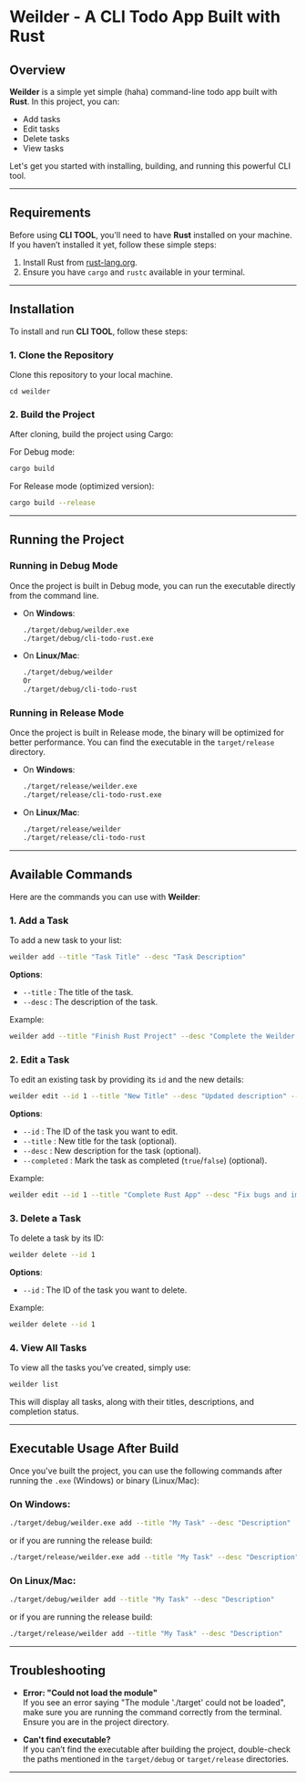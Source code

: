 
# Weilder - A CLI Todo App Built with Rust

## Overview

**Weilder** is a simple yet simple (haha) command-line todo app built with **Rust**. 
In this project, you can:
- Add tasks
- Edit tasks
- Delete tasks
- View tasks

Let's get you started with installing, building, and running this powerful CLI tool.

---

## Requirements

Before using **CLI TOOL**, you'll need to have **Rust** installed on your machine. If you haven’t installed it yet, follow these simple steps:

1. Install Rust from [rust-lang.org](https://www.rust-lang.org/).
2. Ensure you have `cargo` and `rustc` available in your terminal.

---

## Installation

To install and run **CLI TOOL**, follow these steps:

### 1. Clone the Repository

Clone this repository to your local machine.

```
cd weilder
```

### 2. Build the Project

After cloning, build the project using Cargo:

For Debug mode:
```bash
cargo build
```

For Release mode (optimized version):
```bash
cargo build --release
```

---

## Running the Project

### Running in Debug Mode

Once the project is built in Debug mode, you can run the executable directly from the command line.

- On **Windows**:
  ```bash
  ./target/debug/weilder.exe
  ./target/debug/cli-todo-rust.exe
  ```

- On **Linux/Mac**:
  ```bash
  ./target/debug/weilder
  Or
  ./target/debug/cli-todo-rust
  ```

### Running in Release Mode

Once the project is built in Release mode, the binary will be optimized for better performance. You can find the executable in the `target/release` directory.

- On **Windows**:
  ```bash
  ./target/release/weilder.exe
  ./target/release/cli-todo-rust.exe
  ```

- On **Linux/Mac**:
  ```bash
  ./target/release/weilder
  ./target/release/cli-todo-rust
  ```

---

## Available Commands

Here are the commands you can use with **Weilder**:

### 1. **Add a Task**

To add a new task to your list:

```bash
weilder add --title "Task Title" --desc "Task Description"
```

**Options**:
- `--title` : The title of the task.
- `--desc` : The description of the task.

Example:
```bash
weilder add --title "Finish Rust Project" --desc "Complete the Weilder app."
```

### 2. **Edit a Task**

To edit an existing task by providing its `id` and the new details:

```bash
weilder edit --id 1 --title "New Title" --desc "Updated description" --completed true
```

**Options**:
- `--id` : The ID of the task you want to edit.
- `--title` : New title for the task (optional).
- `--desc` : New description for the task (optional).
- `--completed` : Mark the task as completed (`true`/`false`) (optional).

Example:
```bash
weilder edit --id 1 --title "Complete Rust App" --desc "Fix bugs and improve functionality" --completed true
```

### 3. **Delete a Task**

To delete a task by its ID:

```bash
weilder delete --id 1
```

**Options**:
- `--id` : The ID of the task you want to delete.

Example:
```bash
weilder delete --id 1
```

### 4. **View All Tasks**

To view all the tasks you’ve created, simply use:

```bash
weilder list
```

This will display all tasks, along with their titles, descriptions, and completion status.

---

## Executable Usage After Build

Once you've built the project, you can use the following commands after running the `.exe` (Windows) or binary (Linux/Mac):

### On Windows:

```bash
./target/debug/weilder.exe add --title "My Task" --desc "Description"
```

or if you are running the release build:

```bash
./target/release/weilder.exe add --title "My Task" --desc "Description"
```

### On Linux/Mac:

```bash
./target/debug/weilder add --title "My Task" --desc "Description"
```

or if you are running the release build:

```bash
./target/release/weilder add --title "My Task" --desc "Description"
```

---

## Troubleshooting

- **Error: "Could not load the module"**  
  If you see an error saying "The module './target' could not be loaded", make sure you are running the command correctly from the terminal. Ensure you are in the project directory.

- **Can't find executable?**  
  If you can’t find the executable after building the project, double-check the paths mentioned in the `target/debug` or `target/release` directories.

---

